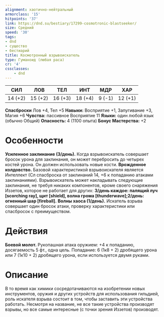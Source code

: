 ```yaml
---
alignment: хаотично-нейтральный
armorclass: '15'
hitpoints: '37'
link: https://dnd.su/bestiary/17299-cosmotronic-blastseeker/
size: Средний
speed: '30'
tags:
- dnd
- существо
- бестиарий
title: Космотронный взрывоискатель
type: Гуманоид (любая раса)
cr: '4'
cssclasses:
    - dnd
---
```



| СИЛ | ЛОВ | ТЕЛ | ИНТ | МДР | ХАР |
|---|---|---|---|---|---|
| 14 (+2) | 15 (+2) | 16 (+3) | 18 (+4) | 9 (-1) | 12 (+1) |
**Спасброски** Лов +4, Тел +5
**Навыки:** Восприятие +1, Запугивание +3, Магия +6
**Чувства:** пассивное Восприятие 11
**Языки:** один любой язык (обычно Общий)
**Опасность:** 4 (1100 опыта)
**Бонус Мастерства:** +2


# Особенности
**Усиленное заклинание (3/день).** Когда взрывоискатель совершает бросок урона для заклинания, он может перебросить до четырех костей урона. Он должен использовать новые кости.
**Врожденное колдовство.** Базовой характеристикой взрывоискателя является Интеллект (Сл спасброска от заклинаний 14, +6 к попаданию атаками заклинаниями). Взрывоискатель может накладывать следующие заклинания, не требуя никаких компонентов, кроме своего снаряжения Иззетов, которое не работает для других:
**3/день каждое: палящий луч [scorching ray], щит [shield], волна грома [thunderwave];2/день: огненный шар [fireball].** 
**Волны хаоса (1/день).** Искатель взрыва совершает один бросок атаки, проверку характеристики или спасбросок с преимуществом.


# Действия
**Боевой молот.** Рукопашная атака оружием: +4 к попаданию, досягаемость 5 фт., одна цель. Попадание: 6 (1к8 + 2) дробящего урона или 7 (1к10 + 2) дробящего урона, если используется двумя руками.


# Описание
В то время как химики сосредотачиваются на изобретении новых инструментов, оружия и других устройств для использования гильдией, роль искателя взрыва состоит в том, чтобы заставить эти устройства работать. Несмотря на название, не все такие устройства производят взрывы, но все самые интересные (с точки зрения Иззетов) производят.